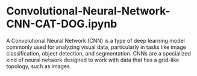# Convolutional-Neural-Network-CNN-CAT-DOG.ipynb
A Convolutional Neural Network (CNN) is a type of deep learning model commonly used for analyzing visual data, particularly in tasks like image classification, object detection, and segmentation. CNNs are a specialized kind of neural network designed to work with data that has a grid-like topology, such as images.
